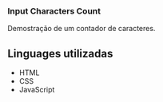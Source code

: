 ### Input Characters Count

Demostração de um contador de caracteres.

## Linguages utilizadas 

- HTML
- CSS
- JavaScript